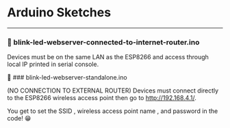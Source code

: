 # Arduino Sketches
____

###  :gem: blink-led-webserver-connected-to-internet-router.ino

  Devices must be on the same LAN as the ESP8266 and access through local IP printed in serial console.
  
:gem: ### blink-led-webserver-standalone.ino
  
  (NO CONNECTION TO EXTERNAL ROUTER)
  Devices must connect directly to the ESP8266 wireless access point then go to http://192.168.4.1/. 
  
  You get to set the SSID , wireless access point name , and password in the code! :grin:
